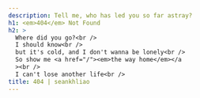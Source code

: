 ```yaml
---
description: Tell me, who has led you so far astray?
h1: <em>404</em> Not Found
h2: >
  Where did you go?<br />
  I should know<br />
  but it's cold, and I don't wanna be lonely<br />
  So show me <a href="/"><em>the way home</em></a
  ><br />
  I can't lose another life<br />
title: 404 | seankhliao
---
```

